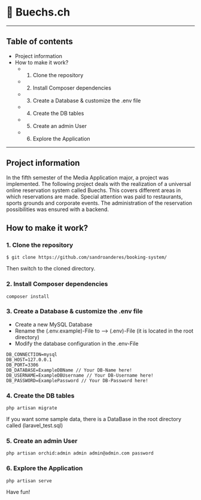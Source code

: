 # 🚀 Buechs.ch
 
---
 ## Table of contents

* Project information
* How to make it work?
    * 1. Clone the repository
    * 2. Install Composer dependencies
    * 3. Create a Database & customize the .env file
    * 4. Create the DB tables
    * 5. Create an admin User
    * 6. Explore the Application
---

## Project information
In the fifth semester of the Media Application major, a project was implemented. The following project deals with the realization of a universal online reservation system called Buechs. This covers different areas in which reservations are made. Special attention was paid to restaurants, sports grounds and corporate events.
The administration of the reservation possibilities was ensured with a backend.

## How to make it work?
### 1. Clone the repository
```
$ git clone https://github.com/sandroanderes/booking-system/
```
Then switch to the cloned directory.

### 2. Install Composer dependencies
```
composer install
```

### 3. Create a Database & customize the .env file
* Create a new MySQL Database
* Rename the (.env.example)-File to --> (.env)-File (it is located in the root directory)
* Modify the database configuration in the .env-File

```
DB_CONNECTION=mysql
DB_HOST=127.0.0.1
DB_PORT=3306
DB_DATABASE=ExampleDBName // Your DB-Name here!
DB_USERNAME=ExampleDBUsername // Your DB-Username here!
DB_PASSWORD=ExamplePassword // Your DB-Password here!
```

### 4. Create the DB tables
```
php artisan migrate
```
If you want some sample data, there is a DataBase in the root directory called (laravel_test.sql)

### 5. Create an admin User
```
php artisan orchid:admin admin admin@admin.com password
```

### 6. Explore the Application
```
php artisan serve
```
Have fun!
